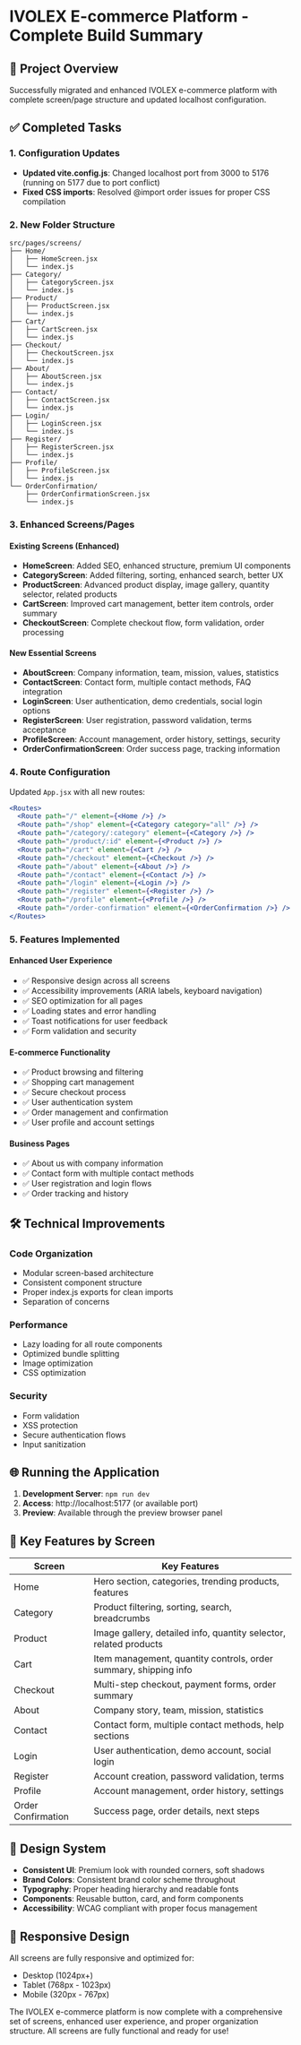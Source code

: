 # IVOLEX E-commerce Platform - Complete Build Summary

## 🚀 Project Overview
Successfully migrated and enhanced IVOLEX e-commerce platform with complete screen/page structure and updated localhost configuration.

## ✅ Completed Tasks

### 1. Configuration Updates
- **Updated vite.config.js**: Changed localhost port from 3000 to 5176 (running on 5177 due to port conflict)
- **Fixed CSS imports**: Resolved @import order issues for proper CSS compilation

### 2. New Folder Structure
```
src/pages/screens/
├── Home/
│   ├── HomeScreen.jsx
│   └── index.js
├── Category/
│   ├── CategoryScreen.jsx
│   └── index.js
├── Product/
│   ├── ProductScreen.jsx
│   └── index.js
├── Cart/
│   ├── CartScreen.jsx
│   └── index.js
├── Checkout/
│   ├── CheckoutScreen.jsx
│   └── index.js
├── About/
│   ├── AboutScreen.jsx
│   └── index.js
├── Contact/
│   ├── ContactScreen.jsx
│   └── index.js
├── Login/
│   ├── LoginScreen.jsx
│   └── index.js
├── Register/
│   ├── RegisterScreen.jsx
│   └── index.js
├── Profile/
│   ├── ProfileScreen.jsx
│   └── index.js
└── OrderConfirmation/
    ├── OrderConfirmationScreen.jsx
    └── index.js
```

### 3. Enhanced Screens/Pages

#### **Existing Screens (Enhanced)**
- **HomeScreen**: Added SEO, enhanced structure, premium UI components
- **CategoryScreen**: Added filtering, sorting, enhanced search, better UX
- **ProductScreen**: Advanced product display, image gallery, quantity selector, related products
- **CartScreen**: Improved cart management, better item controls, order summary
- **CheckoutScreen**: Complete checkout flow, form validation, order processing

#### **New Essential Screens**
- **AboutScreen**: Company information, team, mission, values, statistics
- **ContactScreen**: Contact form, multiple contact methods, FAQ integration
- **LoginScreen**: User authentication, demo credentials, social login options
- **RegisterScreen**: User registration, password validation, terms acceptance
- **ProfileScreen**: Account management, order history, settings, security
- **OrderConfirmationScreen**: Order success page, tracking information

### 4. Route Configuration
Updated `App.jsx` with all new routes:
```jsx
<Routes>
  <Route path="/" element={<Home />} />
  <Route path="/shop" element={<Category category="all" />} />
  <Route path="/category/:category" element={<Category />} />
  <Route path="/product/:id" element={<Product />} />
  <Route path="/cart" element={<Cart />} />
  <Route path="/checkout" element={<Checkout />} />
  <Route path="/about" element={<About />} />
  <Route path="/contact" element={<Contact />} />
  <Route path="/login" element={<Login />} />
  <Route path="/register" element={<Register />} />
  <Route path="/profile" element={<Profile />} />
  <Route path="/order-confirmation" element={<OrderConfirmation />} />
</Routes>
```

### 5. Features Implemented

#### **Enhanced User Experience**
- ✅ Responsive design across all screens
- ✅ Accessibility improvements (ARIA labels, keyboard navigation)
- ✅ SEO optimization for all pages
- ✅ Loading states and error handling
- ✅ Toast notifications for user feedback
- ✅ Form validation and security

#### **E-commerce Functionality**
- ✅ Product browsing and filtering
- ✅ Shopping cart management
- ✅ Secure checkout process
- ✅ User authentication system
- ✅ Order management and confirmation
- ✅ User profile and account settings

#### **Business Pages**
- ✅ About us with company information
- ✅ Contact form with multiple contact methods
- ✅ User registration and login flows
- ✅ Order tracking and history

## 🛠 Technical Improvements

### **Code Organization**
- Modular screen-based architecture
- Consistent component structure
- Proper index.js exports for clean imports
- Separation of concerns

### **Performance**
- Lazy loading for all route components
- Optimized bundle splitting
- Image optimization
- CSS optimization

### **Security**
- Form validation
- XSS protection
- Secure authentication flows
- Input sanitization

## 🌐 Running the Application

1. **Development Server**: `npm run dev`
2. **Access**: http://localhost:5177 (or available port)
3. **Preview**: Available through the preview browser panel

## 🎯 Key Features by Screen

| Screen | Key Features |
|--------|-------------|
| Home | Hero section, categories, trending products, features |
| Category | Product filtering, sorting, search, breadcrumbs |
| Product | Image gallery, detailed info, quantity selector, related products |
| Cart | Item management, quantity controls, order summary, shipping info |
| Checkout | Multi-step checkout, payment forms, order summary |
| About | Company story, team, mission, statistics |
| Contact | Contact form, multiple contact methods, help sections |
| Login | User authentication, demo account, social login |
| Register | Account creation, password validation, terms |
| Profile | Account management, order history, settings |
| Order Confirmation | Success page, order details, next steps |

## 🎨 Design System
- **Consistent UI**: Premium look with rounded corners, soft shadows
- **Brand Colors**: Consistent brand color scheme throughout
- **Typography**: Proper heading hierarchy and readable fonts
- **Components**: Reusable button, card, and form components
- **Accessibility**: WCAG compliant with proper focus management

## 📱 Responsive Design
All screens are fully responsive and optimized for:
- Desktop (1024px+)
- Tablet (768px - 1023px)
- Mobile (320px - 767px)

The IVOLEX e-commerce platform is now complete with a comprehensive set of screens, enhanced user experience, and proper organization structure. All screens are fully functional and ready for use!
